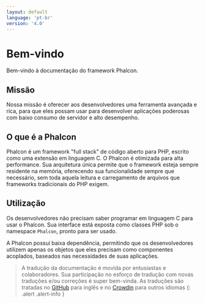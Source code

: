 ```yaml
---
layout: default
language: 'pt-br'
version: '4.0'
---
```


# Bem-vindo

Bem-vindo à documentação do framework Phalcon.

## Missão

Nossa missão é oferecer aos desenvolvedores uma ferramenta avançada e rica, para que eles possam usar para desenvolver aplicações poderosas com baixo consumo de servidor e alto desempenho.

## O que é a Phalcon

Phalcon é um framework "full stack" de código aberto para PHP, escrito como uma extensão em linguagem C. O Phalcon é otimizada para alta performance. Sua arquitetura única permite que o framework esteja sempre residente na memória, oferecendo sua funcionalidade sempre que necessário, sem toda aquela leitura e carregamento de arquivos que frameworks tradicionais do PHP exigem.

## Utilização

Os desenvolvedores não precisam saber programar em linguagem C para usar o Phalcon. Sua interface está exposta como classes PHP sob o namespace `Phalcon`, pronto para ser usado.

A Phalcon possuí baixa dependência, permitindo que os desenvolvedores utilizem apenas os objetos que eles precisam como componentes acoplados, baseados nas necessidades de suas aplicações.

> A tradução da documentação é movida por entusiastas e colaboradores. Sua participação no esforço de tradução com novas traduções e/ou correções é super bem-vinda. As traduções são tratadas no [GitHub](https://github.com/phalcon/docs) para inglês e no [Crowdin](https://crowdin.com/project/phalcon-documentation) para outros idiomas
{: .alert .alert-info }
